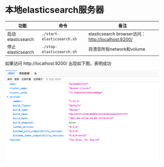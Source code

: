 # 本地elasticsearch服务器

|功能| 命令                 | 备注                                                                                    |
| --- |--------------------|---------------------------------------------------------------------------------------|
|启动elasticsearch| `./start-elasticsearch.sh` | elasticsearch browser访问：[http://localhost:9200/](http://localhost:9200/)  |
|停止elasticsearch| `./stop-elasticsearch.sh`  | 将清空所有network和volume                                                                   |

如果访问 http://localhost:9200/ 出现如下图，表明成功  

![img.png](img.png)